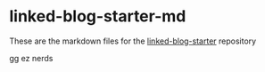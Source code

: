 # linked-blog-starter-md
These are the markdown files for the [linked-blog-starter](https://github.com/matthewwong525/linked-blog-starter) repository

gg ez nerds 